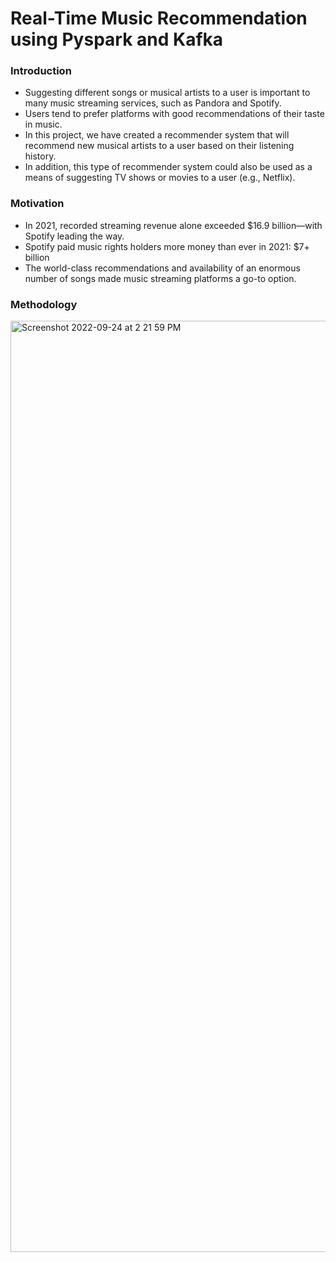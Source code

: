 # Real-Time Music Recommendation using Pyspark and Kafka

### Introduction
* Suggesting different songs or musical artists to a user is important to many music streaming services, such as Pandora and Spotify.
* Users tend to prefer platforms with good recommendations of their taste in music.
* In this project, we have created a recommender system that will recommend new musical artists to a user based on their listening history.
* In addition, this type of recommender system could also be used as a means of suggesting TV shows or movies to a user (e.g., Netflix).

### Motivation
* In 2021, recorded streaming revenue alone exceeded $16.9 billion—with Spotify leading the way.
* Spotify paid music rights holders more money than ever in 2021: $7+ billion
* The world-class recommendations and availability of an enormous number of songs made music streaming platforms a go-to option.

### Methodology
<img width="1490" alt="Screenshot 2022-09-24 at 2 21 59 PM" src="https://user-images.githubusercontent.com/54806252/192089400-c59d3ee2-c970-4c70-b5ef-b4c44c03e0d7.png">
